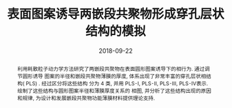 ---
title: "表面图案诱导两嵌段共聚物形成穿孔层状结构的模拟"
authors:
- 容婧婧
- 马兰
- 朱有亮
- 黄以能
- 孙昭艳
date: "2018-09-22"
doi: "10.7503/cjcu20180263"
publication_types: ["期刊文章"]
publication: "高等学校化学学报"
abstract: "
<!--more-->
利用耗散粒子动力学方法研究了两嵌段共聚物在表面圆形图案诱导下的相行为. 通过调节圆形诱导   图案的半径和嵌段共聚物薄膜的厚度, 体系出现了非常丰富的穿孔层状相结构( PLS) . 经过区分将这些结构  分为 4 类, 并用 PLS⁃I,  PLS⁃II, PLS⁃III, PLS⁃IV表示. 绘制了这些结构与圆形图案半径和薄膜厚度关系的  相图,  并分析了这些结构出现的原因和规律, 为设计和发展嵌段共聚物功能薄膜材料提供理论支持."
url_pdf: "http://www.cjcu.jlu.edu.cn/CN/10.7503/cjcu20180263"
---